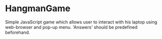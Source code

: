 # HangmanGame
Simple JavaScript game which allows user to interact with his laptop using web-browser and pop-up menu.
'Answers' should be predefined beforehand.
